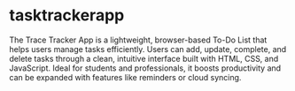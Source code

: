 # tasktrackerapp
The Trace Tracker App is a lightweight, browser-based To-Do List that helps users manage tasks efficiently. Users can add, update, complete, and delete tasks through a clean, intuitive interface built with HTML, CSS, and JavaScript. Ideal for students and professionals, it boosts productivity and can be expanded with features like reminders or cloud syncing.
